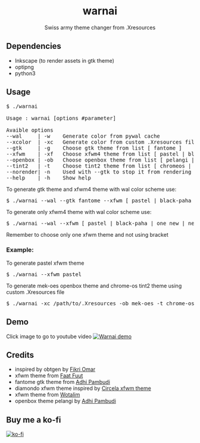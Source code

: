<div align="center">
	<h1>warnai</h1>
	<p>Swiss army theme changer from .Xresources</p>
</div>


## Dependencies
- Inkscape (to render assets in gtk theme)
- optipng
- python3

## Usage
<pre>
$ ./warnai                                

Usage : warnai [options #parameter]

Avaible options
--wal     | -w    Generate color from pywal cache
--xcolor  | -xc   Generate color from custom .Xresources file
--gtk     | -g    Choose gtk theme from list [ fantome ]
--xfwm    | -xf   Choose xfwm4 theme from list [ pastel | black-paha | one_new | nest1 | diamondo | wendows | tetris | ribbon | just-title-bar | 365 | vela ]
--openbox | -ob   Choose openbox theme from list [ pelangi | tricky | mek-oes | small-tb | medium-tb | large-tb | small-border | medium-border | slight | slight-medium ]
--tint2   | -t    Choose tint2 theme from list [ chromeos | chromeos-tinted | chromeos-pelangi | slim-text-dark | slim-text-tinted | slim-text-tinted-dark | floaty-rounded | floaty | slim-float | minima-rounded | less-is-more | chrome-os ]
--norender| -n    Used with --gtk to stop it from rendering assets
--help    | -h    Show help
</pre>

To generate gtk theme and xfwm4 theme with wal color scheme use:
<pre>
$ ./warnai --wal --gtk fantome --xfwm [ pastel | black-paha | one_new | nest1 | diamondo | wendows ]
</pre>
To generate only xfwm4 theme with wal color scheme use:
<pre>
$ ./warnai --wal --xfwm [ pastel | black-paha | one_new | nest1 | diamondo | wendows ]
</pre>

Remember to choose only one xfwm theme and not using bracket

### Example:
To generate pastel xfwm theme
<pre>
$ ./warnai --xfwm pastel
</pre>
To generate mek-oes openbox theme and chrome-os tint2 theme using custom .Xresources file
<pre>
$ ./warnai -xc /path/to/.Xresources -ob mek-oes -t chrome-os
</pre>

## Demo
Click image to go to youtube video
[![Warnai demo](https://i.imgur.com/6582WcX.jpg)](http://www.youtube.com/watch?v=0yhTC4929gk "Warnai demo")

## Credits
- inspired by obtgen by [Fikri Omar](https://github.com/fikriomar16/obtgen/)
- xfwm theme from [Faat Fuut](https://github.com/Nztux/fuut-xfwm.xfce-theme-Collections)
- fantome gtk theme from [Adhi Pambudi](https://github.com/addy-dclxvi/gtk-theme-collections/)
- diamondo xfwm theme inspired by [Circela xfwm theme ](https://github.com/addy-dclxvi/xfwm4-theme-collections)
- xfwm theme from [Wotalim](https://github.com/wotalim/sora-aoi)
- openbox theme pelangi by [Adhi Pambudi](https://github.com/addy-dclxvi/openbox-theme-collections)

## Buy me a ko-fi
[![ko-fi](https://www.ko-fi.com/img/githubbutton_sm.svg)](https://ko-fi.com/V7V0XBC5)